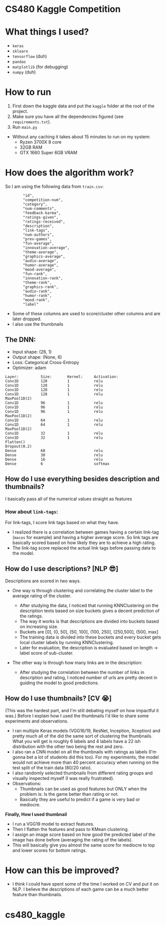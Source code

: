 # CS480 Kaggle Competition

# What things I used?
- `keras`
- `sklearn`
- `tensorflow`  (duh)
- `pandas`
- `matplotlib`  (for debugging)
- `numpy`       (duh)

# How to run
1. First down the kaggle data and put the `kaggle` folder at the root of the project.
2. Make sure you have all the dependencies figured (see `requirements.txt`).
3. Run `main.py`

- Without any caching it takes about 15 minutes to run on my system:
    - Ryzen 3700X 8 core
    - 32GB RAM
    - GTX 1660 Super 6GB VRAM

# How does the algorithm work?
So I am using the following data from `train.csv`:
```
        "id",
        "competition-num",
        "category",
        "num-comments",
        "feedback-karma",
        "ratings-given",
        "ratings-received",
        "description",
        "link-tags",
        "num-authors",
        "prev-games",
        "fun-average",
        "innovation-average",
        "theme-average",
        "graphics-average",
        "audio-average",
        "humor-average",
        "mood-average",
        "fun-rank",
        "innovation-rank",
        "theme-rank",
        "graphics-rank",
        "audio-rank",
        "humor-rank",
        "mood-rank",
        "label"
```

- Some of these columns are used to score/cluster other columns and are later dropped.
- I also use the thumbnails

## The DNN:
- Input shape: (26, 1)
- Output shape: (None, 6)
- Loss: Categorical Cross-Entropy
- Optimizer: adam
```
Layer:          Size:       Kernel:     Activation:
Conv1D          128         1           relu
Conv1D          128         1           relu
Conv1D          128         1           relu
Conv1D          128         1           relu
MaxPool1D(2)
Conv1D          96          1           relu
Conv1D          96          1           relu
Conv1D          96          1           relu
MaxPool1D(2)
Conv1D          64          1           relu
Conv1D          64          1           relu
MaxPool1D(2)
Conv1D          32          1           relu
Conv1D          32          1           relu
Flatten()
Dropout(0.2)
Dense           60                      relu
Dense           30                      relu
Dense           16                      relu
Dense           6                       softmax
```

## How do I use everything besides description and thumbnails?
I basically pass all of the numerical values straight as features
### How about `link-tags`:
For link-tags, I score link tags based on what they have.
- I realized there is a correlation between games having a certain link-tag (`macos` for example)
and having a higher average score. So link tags are basically scored based on how likely they are to achieve a high rating.
- The link-tag score replaced the actual link tags before passing data to the model.

## How do I use descriptions? [NLP 😎]
Descriptions are scored in two ways.
- One way is through clustering and correlating the cluster label to the average rating of the cluster.
    - After studying the data, I noticed that running KNNClustering on the description texts based on size buckets gives a decent prediction of the ratings.
    - The way it works is that descriptions are divided into buckets based on increasing size.
    - Buckets are [0], (0, 50], (50, 100], (100, 250], (250,500], (500, max]
    - The training data is divided into these buckets and every bucket gets local cluster labels by running KNNClustering.
    - Later for evaluation, the description is evaluated based on length -> label score of sub-cluster.

- The other way is through how many links are in the description:
    - After studying the correlation between the number of links in description and rating, I noticed number of urls are pretty decent in guiding the model to good predictions.
    
## How do I use thumbnails? [CV 😭]
(This was the hardest part, and I'm still debating myself on how impactful it was.)
Before I explain how I used the thumbnails I'd like to share some experiments and observations.
- I ran multiple Keras models (VGG16/19, ResNet, Inception, Xception)
and pretty much all of the did the same sort of clustering the thumbnails. What you will get is roughly 6 labels and 4 labels have a 22 ish distribution with the other two being the rest and zero.
- I also ran a CNN model on all the thumbnails with ratings as labels (I'm gonna bet a lot of students did this too). For my experiments, the model would not achieve more than 40 percent accuracy when running on the test split of the train data (80/20 ratio).
- I also randomly selected thumbnails from different rating groups and visually inspected myself (I was really frustrated).
- Observations:
    - Thumbnails can be used as good features but ONLY when the problem is: Is the game better than rating or not.
    - Basically they are useful to predict if a game is very bad or mediocre.

**Finally, How I used thumbnail**
- I run a VGG19 model to extract features.
- Then I flatten the features and pass to KMean clustering.
- I assign an image score based on how good the predicted label of the image has done before (averaging the rating of the labels).
- This will basically give you almost the same score for mediocre to top and lower scores for bottom ratings.

# How can this be improved?
- I think I could have spent some of the time I worked on CV and put it on NLP. I believe the descriptions of each game can be a much better feature than thumbnails.
# cs480_kaggle
